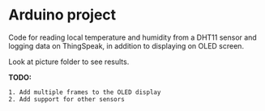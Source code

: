 # Arduino project

Code for reading local temperature and humidity from a DHT11 sensor and logging data on ThingSpeak, in addition to displaying on OLED screen.

Look at picture folder to see results.

**TODO:**

    1. Add multiple frames to the OLED display
    2. Add support for other sensors